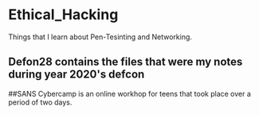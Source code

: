 # Ethical_Hacking
Things that I learn about Pen-Tesinting and Networking.

## Defon28 contains the files that were my notes during year 2020's defcon

##SANS Cybercamp is an online workhop for teens that took place over a period of two days.
